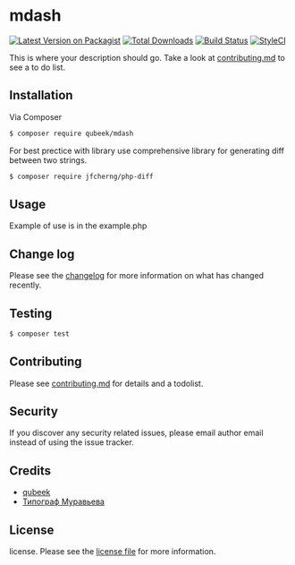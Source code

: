 # mdash

[![Latest Version on Packagist][ico-version]][link-packagist]
[![Total Downloads][ico-downloads]][link-downloads]
[![Build Status][ico-travis]][link-travis]
[![StyleCI][ico-styleci]][link-styleci]

This is where your description should go. Take a look at [contributing.md](contributing.md) to see a to do list.

## Installation

Via Composer

``` bash
$ composer require qubeek/mdash
```

For best prectice with library use comprehensive library for generating diff between two strings.

``` bash
$ composer require jfcherng/php-diff
```

## Usage

Example of use is in the example.php

## Change log

Please see the [changelog](changelog.md) for more information on what has changed recently.

## Testing

``` bash
$ composer test
```

## Contributing

Please see [contributing.md](contributing.md) for details and a todolist.

## Security

If you discover any security related issues, please email author email instead of using the issue tracker.

## Credits

- [qubeek](https://github.com/qubeek/mdash)
- [Типограф Муравьева](http://mdash.ru/)

## License

license. Please see the [license file](license.md) for more information.

[ico-version]: https://img.shields.io/packagist/v/qubeek/mdash.svg?style=flat-square
[ico-downloads]: https://img.shields.io/packagist/dt/qubeek/mdash.svg?style=flat-square
[ico-travis]: https://img.shields.io/travis/qubeek/mdash/master.svg?style=flat-square
[ico-styleci]: https://styleci.io/repos/12345678/shield

[link-packagist]: https://packagist.org/packages/qubeek/mdash
[link-downloads]: https://packagist.org/packages/qubeek/mdash
[link-travis]: https://travis-ci.org/qubeek/mdash
[link-styleci]: https://styleci.io/repos/12345678
[link-author]: https://github.com/qubeek
[link-contributors]: ../../contributors
